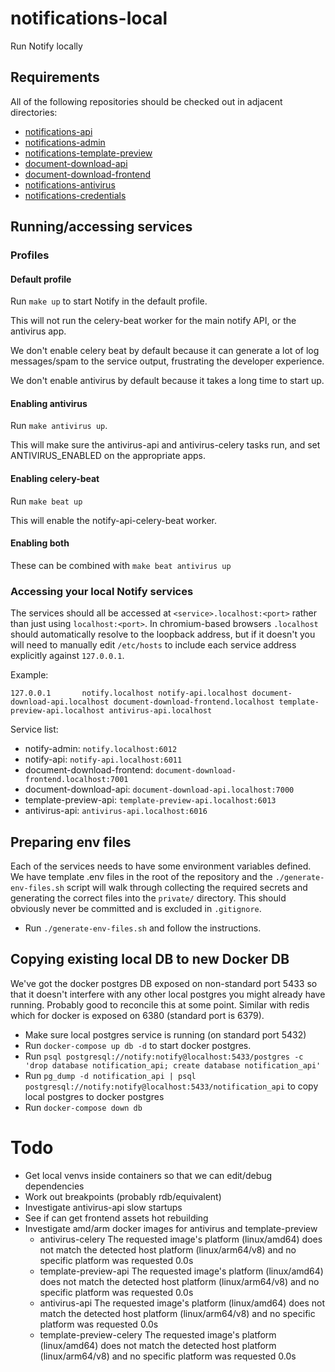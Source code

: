 # notifications-local
Run Notify locally

## Requirements

All of the following repositories should be checked out in adjacent directories:

* [notifications-api](https://github.com/alphagov/notifications-api.git)
* [notifications-admin](https://github.com/alphagov/notifications-admin.git)
* [notifications-template-preview](https://github.com/alphagov/notifications-template-preview.git)
* [document-download-api](https://github.com/alphagov/document-download-api.git)
* [document-download-frontend](https://github.com/alphagov/document-download-frontend.git)
* [notifications-antivirus](https://github.com/alphagov/notifications-antivirus.git)
* [notifications-credentials](https://github.com/alphagov/notifications-credentials.git)

## Running/accessing services

### Profiles

#### Default profile

Run `make up` to start Notify in the default profile.

This will not run the celery-beat worker for the main notify API, or the antivirus app.

We don't enable celery beat by default because it can generate a lot of log messages/spam to the service output, frustrating the developer experience.

We don't enable antivirus by default because it takes a long time to start up.

#### Enabling antivirus

Run `make antivirus up`.

This will make sure the antivirus-api and antivirus-celery tasks run, and set ANTIVIRUS_ENABLED on the appropriate apps.

#### Enabling celery-beat

Run `make beat up`

This will enable the notify-api-celery-beat worker.

#### Enabling both

These can be combined with `make beat antivirus up`

### Accessing your local Notify services

The services should all be accessed at `<service>.localhost:<port>` rather than just using `localhost:<port>`. In chromium-based browsers `.localhost` should automatically resolve to  the loopback address, but if it doesn't you will need to manually edit `/etc/hosts` to include each service address explicitly against `127.0.0.1`.

Example:
```
127.0.0.1       notify.localhost notify-api.localhost document-download-api.localhost document-download-frontend.localhost template-preview-api.localhost antivirus-api.localhost
```

Service list:
 - notify-admin: `notify.localhost:6012`
 - notify-api: `notify-api.localhost:6011`
 - document-download-frontend: `document-download-frontend.localhost:7001`
 - document-download-api: `document-download-api.localhost:7000`
 - template-preview-api: `template-preview-api.localhost:6013`
 - antivirus-api: `antivirus-api.localhost:6016`

## Preparing env files

Each of the services needs to have some environment variables defined. We have template .env files in the root of the repository and the `./generate-env-files.sh` script will walk through collecting the required secrets and generating the correct files into the `private/` directory. This should obviously never be committed and is excluded in `.gitignore`.

* Run `./generate-env-files.sh` and follow the instructions.

## Copying existing local DB to new Docker DB

We've got the docker postgres DB exposed on non-standard port 5433 so that it doesn't interfere with any other local postgres you might already have running. Probably good to reconcile this at some point. Similar with redis which for docker is exposed on 6380 (standard port is 6379).

* Make sure local postgres service is running (on standard port 5432)
* Run `docker-compose up db -d` to start docker postgres.
* Run `psql postgresql://notify:notify@localhost:5433/postgres -c 'drop database notification_api; create database notification_api'`
* Run `pg_dump -d notification_api | psql postgresql://notify:notify@localhost:5433/notification_api` to copy local postgres to docker postgres
* Run `docker-compose down db`


# Todo

* Get local venvs inside containers so that we can edit/debug dependencies
* Work out breakpoints (probably rdb/equivalent)
* Investigate antivirus-api slow startups
* See if can get frontend assets hot rebuilding
* Investigate amd/arm docker images for antivirus and template-preview
  * antivirus-celery The requested image's platform (linux/amd64) does not match the detected host platform (linux/arm64/v8) and no specific platform was requested        0.0s
  * template-preview-api The requested image's platform (linux/amd64) does not match the detected host platform (linux/arm64/v8) and no specific platform was requested    0.0s
  * antivirus-api The requested image's platform (linux/amd64) does not match the detected host platform (linux/arm64/v8) and no specific platform was requested           0.0s
  * template-preview-celery The requested image's platform (linux/amd64) does not match the detected host platform (linux/arm64/v8) and no specific platform was requested 0.0s

